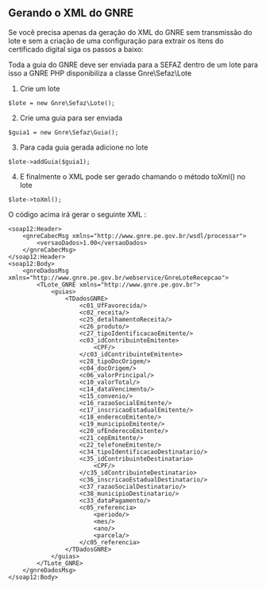 ## Gerando o XML do GNRE

Se você precisa apenas da geração do XML do GNRE sem transmissão do lote e sem a criação de uma configuração para extrair os itens do certificado digital siga os passos a baixo:

Toda a guia do GNRE deve ser enviada para a SEFAZ dentro de um lote para isso a GNRE PHP disponibiliza a classe Gnre\Sefaz\Lote

1) Crie um lote

`$lote = new Gnre\Sefaz\Lote();`

2) Crie uma guia para ser enviada

`$guia1 = new Gnre\Sefaz\Guia();`

3) Para cada guia gerada adicione no lote

`$lote->addGuia($guia1);`

4) E finalmente o XML pode ser gerado chamando o método toXml() no lote

`$lote->toXml();`

O código acima irá gerar o seguinte XML :

```
<soap12:Header>
    <gnreCabecMsg xmlns="http://www.gnre.pe.gov.br/wsdl/processar">
        <versaoDados>1.00</versaoDados>
    </gnreCabecMsg>
</soap12:Header>
<soap12:Body>
    <gnreDadosMsg xmlns="http://www.gnre.pe.gov.br/webservice/GnreLoteRecepcao">
        <TLote_GNRE xmlns="http://www.gnre.pe.gov.br">
            <guias>
                <TDadosGNRE>
                    <c01_UfFavorecida/>
                    <c02_receita/>
                    <c25_detalhamentoReceita/>
                    <c26_produto/>
                    <c27_tipoIdentificacaoEmitente/>
                    <c03_idContribuinteEmitente>
                        <CPF/>
                    </c03_idContribuinteEmitente>
                    <c28_tipoDocOrigem/>
                    <c04_docOrigem/>
                    <c06_valorPrincipal/>
                    <c10_valorTotal/>
                    <c14_dataVencimento/>
                    <c15_convenio/>
                    <c16_razaoSocialEmitente/>
                    <c17_inscricaoEstadualEmitente/>
                    <c18_enderecoEmitente/>
                    <c19_municipioEmitente/>
                    <c20_ufEnderecoEmitente/>
                    <c21_cepEmitente/>
                    <c22_telefoneEmitente/>
                    <c34_tipoIdentificacaoDestinatario/>
                    <c35_idContribuinteDestinatario>
                        <CPF/>
                    </c35_idContribuinteDestinatario>
                    <c36_inscricaoEstadualDestinatario/>
                    <c37_razaoSocialDestinatario/>
                    <c38_municipioDestinatario/>
                    <c33_dataPagamento/>
                    <c05_referencia>
                        <periodo/>
                        <mes/>
                        <ano/>
                        <parcela/>
                    </c05_referencia>
                </TDadosGNRE>
            </guias>
        </TLote_GNRE>
    </gnreDadosMsg>
</soap12:Body>
```
